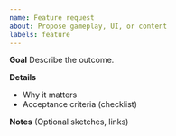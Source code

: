 ```yaml
---
name: Feature request
about: Propose gameplay, UI, or content
labels: feature
---
```

**Goal**
Describe the outcome.

**Details**
- Why it matters
- Acceptance criteria (checklist)

**Notes**
(Optional sketches, links)
